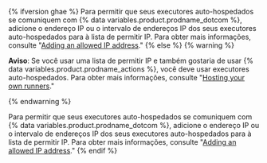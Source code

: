 {% ifversion ghae %}
Para permitir que seus executores auto-hospedados se comuniquem com {% data variables.product.prodname_dotcom %}, adicione o endereço IP ou o intervalo de endereços IP dos seus executores auto-hospedados para à lista de permitir IP. Para obter mais informações, consulte "[Adding an allowed IP address](#adding-an-allowed-ip-address)."
{% else %}
{% warning %}

**Aviso**: Se você usar uma lista de permitir IP e também gostaria de usar {% data variables.product.prodname_actions %}, você deve usar executores auto-hospedados. Para obter mais informações, consulte "[Hosting your own runners](/actions/automating-your-workflow-with-github-actions/about-self-hosted-runners)."

{% endwarning %}

Para permitir que seus executores auto-hospedados se comuniquem com {% data variables.product.prodname_dotcom %}, adicione o endereço IP ou o intervalo de endereços IP dos seus executores auto-hospedados para à lista de permitir IP. Para obter mais informações, consulte "[Adding an allowed IP address](#adding-an-allowed-ip-address)."
{% endif %}
